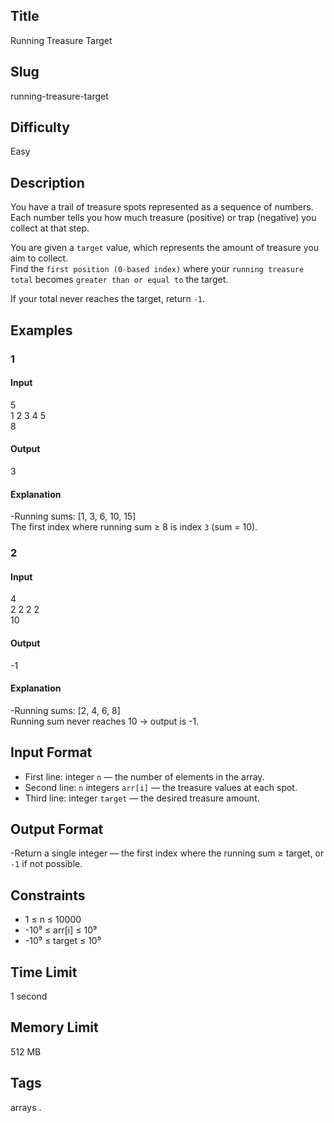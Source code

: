 ## Title

Running Treasure Target  


## Slug

running-treasure-target  


## Difficulty

Easy

## Description


You have a trail of treasure spots represented as a sequence of numbers.  
Each number tells you how much treasure (positive) or trap (negative) you collect at that step.  

You are given a `target` value, which represents the amount of treasure you aim to collect.  
Find the `first position (0-based index)` where your `running treasure total` becomes `greater than or equal to` the target.  

If your total never reaches the target, return `-1`.  
 


## Examples

### 1

#### Input

5  
1 2 3 4 5  
8 

#### Output
3

#### Explanation


-Running sums: [1, 3, 6, 10, 15]  
The first index where running sum ≥ 8 is index `3` (sum = 10).  


### 2

#### Input

4  
2 2 2 2  
10 

#### Output

-1

#### Explanation

-Running sums: [2, 4, 6, 8]  
Running sum never reaches 10 → output is -1.  


## Input Format  

- First line: integer `n` — the number of elements in the array.  
- Second line: `n` integers `arr[i]` — the treasure values at each spot.  
- Third line: integer `target` — the desired treasure amount.   

## Output Format  

-Return a single integer — the first index where the running sum ≥ target, or `-1` if not possible.  
  




## Constraints  

- 1 ≤ n ≤ 10000 
- -10⁹ ≤ arr[i] ≤ 10⁹ 
- -10⁹ ≤ target ≤ 10⁹    

## Time Limit

1 second

## Memory Limit

512 MB

## Tags

arrays . 
